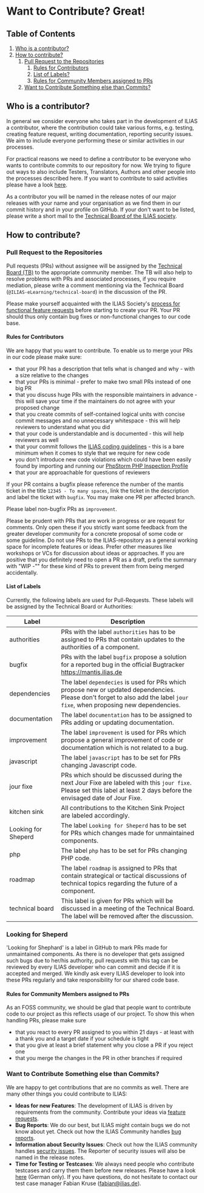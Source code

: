 # Want to Contribute? Great!

## Table of Contents

<!-- MarkdownTOC depth=0 autolink="true" bracket="round" autoanchor="true" style="ordered" indent="   " -->

1. [Who is a contributor?](#who-is-a-contributor)
1. [How to contribute?](#how-to-contribute)
   1. [Pull Request to the Repositories](#pull-request-to-the-repositories)
      1. [Rules for Contributors](#rules-for-contributors)
      1. [List of Labels?](#list-of-labels)
      1. [Rules for Community Members assigned to PRs](#rules-for-community-members-assigned-to-prs)
   1. [Want to Contribute Something else than Commits?](#want-to-contribute-something-else-than-commits)

<!-- /MarkdownTOC -->

<a name="who-is-a-contributor"></a>
## Who is a contributor?

In general we consider everyone who takes part in the development of ILIAS a
contributor, where the contribution could take various forms, e.g. testing,
creating feature request, writing documentation, reporting security issues. We
aim to include everyone performing these or similar activities in our processes.

For practical reasons we need to define a contributor to be everyone who wants
to contribute commits to our repository for now. We trying to figure out ways to
also include Testers, Translators, Authors and other people into the processes
described here. If you want to contribute to said activities please have a look
[here](contributing.md).

As a contributor you will be named in the release notes of our major releases
with your name and your organisation as we find them in our commit history and
in your profile on GitHub. If your don't want to be listed, please write a short
mail to the [Technical Board of the ILIAS society](mailto:tb@lists.ilias.de).

<a name="how-to-contribute"></a>
## How to contribute?

<a name="pull-request-to-the-repositories"></a>
### Pull Request to the Repositories

Pull requests (PRs) without assignee will be assigned by the [Technical Board
(TB)](https://docu.ilias.de/goto.php?target=grp_5089&client_id=docu) to the
appropriate community member. The TB will also help to resolve problems with PRs and
associated processes, if you require mediation, please write a comment mentioning
via the Technical Board (`@ILIAS-eLearning/technical-board`) in the discussion
of the PR.

Please make yourself acquainted with the ILIAS Society's [process for
functional feature requests](https://docu.ilias.de/goto_docu_wiki_wpage_788_1357.html)
before starting to create your PR. Your PR should thus only contain bug fixes or
non-functional changes to our code base.

<a name="rules-for-contributors"></a>
#### Rules for Contributors

We are happy that you want to contribute. To enable us to merge your PRs in our
code please make sure:

* that your PR has a description that tells what is changed and why - with a
  size relative to the changes
* that your PRs is minimal - prefer to make two small PRs instead of one big PR
* that you discuss huge PRs with the responsible maintainers in advance - this
  will save your time if the maintainers do not agree with your proposed change
* that you create commits of self-contained logical units with concise commit
  messages and no unnecessary whitespace - this will help reviewers to
  understand what you did
* that your code is understandable and is documented - this will help
  reviewers as well
* that your commit follows the [ILIAS coding
  guidelines](https://docu.ilias.de/goto_docu_pg_202_42.html) - this is a
  bare minimum when it comes to style that we require for new code
* you don't introduce new code violations which could have been easily found by
  importing and running our
  [PhpStorm PHP Inspection Profile](./inspection-configs/php-storm-php-inspections.xml)
* that your are approachable for questions of reviewers

If your PR contains a bugfix please reference the number of the mantis ticket
in the title `12345 - To many spaces`, link the ticket in the description and
label the ticket with `bugfix`. You may make one PR per affected branch.

Please label non-bugfix PRs as `improvement`.

Please be prudent with PRs that are work in progress or are request for comments.
Only open these if you strictly want some feedback from the greater developer
community for a concrete proposal of some code or some guideline. Do not use PRs
to the ILIAS-repository as a general working space for incomplete features or ideas.
Prefer other measures like workshops or VCs for discussion about ideas or approaches.
If you are positive that you definitely need to open a PR as a draft, prefix the
summary with "WIP -"" for these kind of PRs to prevent them from being merged
accidentally.

<a name="list-of-labels"></a>
#### List of Labels

Currently, the following labels are used for Pull-Requests. These labels will
be assigned by the Technical Board or Authorities:

| Label           | Description                                                                                                                                                               |
|-----------------|---------------------------------------------------------------------------------------------------------------------------------------------------------------------------|
| authorities     | PRs with the label `authorities` has to be assigned to PRs that contain updates to the authorities of a component.
| bugfix          | PRs with the label `bugfix` propose a solution for a reported bug in the official Bugtracker https://mantis.ilias.de                                                      |
| dependencies    | The label `dependecies` is used for PRs which propose new or updated dependencies. Please don't forget to also add the label `jour fixe`, when proposing new dependencies.|
| documentation   | The label `documentation` has to be assigned to PRs adding or updating documentation.                                                                                     |
| improvement     | The label `improvement` is used for PRs which propose a general improvement of code or documentation which is not related to a bug.                                       |
| javascript      | The label `javascript` has to be set for PRs changing Javascript code.                                                                                                    |
| jour fixe       | PRs which should be discussed during the next Jour Fixe are labeled with this `jour fixe`. Please set this label at least 2 days before the envisaged date of Jour Fixe.  |
| kitchen sink    | All contributions to the Kitchen Sink Project are labeled accordingly.                                                                                                    |
| Looking for Sheperd | The label `Looking for Sheperd` has to be set for PRs which changes made for unmaintained components.                                                      |
| php             | The label `php` has to be set for PRs changing PHP code.                                                                                                                  |
| roadmap         | The label `roadmap` is assigned to PRs that contain strategical or tactical discussions of technical topics regarding the future of a component.                          |
| technical board | This label is given for PRs which will be discussed in a meeting of the Technical Board. The label will be removed after the discussion.                                  |

<a name="looking-for-sheperd"></a>
### Looking for Sheperd

'Looking for Shephard' is a label in GitHub to mark PRs made for unmaintained components. As there is no developer that gets assigned such bugs due to her/his authority, pull requests with this tag can be reviewed by every ILIAS developer who can commit and decide if it is accepted and merged. We kindly ask every ILIAS developer to look into these PRs regularly and take responsibility for our shared code base.

<a name="rules-for-community-members-assigned-to-prs"></a>
#### Rules for Community Members assigned to PRs

As an FOSS community, we should be glad that people want to contribute code to
our project as this reflects usage of our project. To show this when handling
PRs, please make sure

* that you react to every PR assigned to you within 21 days - at least
  with a thank you and a target date if your schedule is tight
* that you give at least a brief statement why you close a PR if you reject one
* that you merge the changes in the PR in other branches if required

<a name="want-to-contribute-something-else-than-commits"></a>
### Want to Contribute Something else than Commits?

We are happy to get contributions that are no commits as well. There are many
other things you could contribute to ILIAS:

* **Ideas for new Features**: The development of ILIAS is driven by requirements
  from the community. Contribute your ideas via [feature requests](https://docu.ilias.de/goto.php?target=wiki_5307&client_id=docu#ilPageTocA119).
* **Bug Reports**: We do our best, but ILIAS might contain bugs we do not know
  about yet. Check out how the ILIAS Community handles [bug reports](https://docu.ilias.de/goto.php?target=wiki_5307&client_id=docu#ilPageTocA115).
* **Information about Security Issues**: Check out how the ILIAS community
  handles [security issues](https://docu.ilias.de/goto.php?target=wiki_5307&client_id=docu#ilPageTocA112).
  The Reporter of security issues will also be named in the release notes.
* **Time for Testing or Testcases**: We always need people who contribute
  testcases and carry them them before new releases. Please have a look
  [here](https://docu.ilias.de/goto_docu_pg_64423_4793.html) (German only).
  If you have questions, do not hesitate to contact our test case
  manager Fabian Kruse (fabian@ilias.de).
